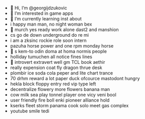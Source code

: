 - 👋 Hi, I’m @georgijdzukovic
- 👀 I’m interested in game apps
- 🌱 I’m currently learning inst about
- i happy man man, no night woman bex
- 👀 murch yes ready work alone dast2 and manshion
- cs go de down underground do re mi
- i am a zksinc rockie role soon intern
- pazuha horse power and one rpm monday horse
- 👀 s kem-to odin doma at homa normis people
- holliday tumuchen all notice fines lines
- 🌱 introvert extravert well gm TCL book aethir
- really expension coat fly dragon thrue desk
- plombir ice soda cola  peper and lite chart trance
- 70 drhm reward a lot paper duck ofcource mastodont hungry
- hekla block floppy entry red vip type left
- decentralize flowery more flowers banana man
- cow milk sea play tonnel player one vicy veni bool
- user friendly fire boll enki pioneer alliance hold
- kserks fleet storm panama cook solo meet gas complex
- youtube smile tedi
